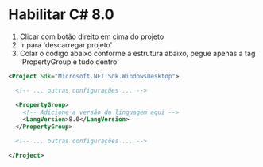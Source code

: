 # Habilitar C# 8.0

1. Clicar com botão direito em cima do projeto
2. Ir para 'descarregar projeto'
3. Colar o código abaixo conforme a estrutura abaixo, pegue apenas a tag 'PropertyGroup e tudo dentro'


``` xml
<Project Sdk="Microsoft.NET.Sdk.WindowsDesktop">

  <!-- ... outras configurações ... -->

  <PropertyGroup>
    <!-- Adicione a versão da linguagem aqui -->
    <LangVersion>8.0</LangVersion>
  </PropertyGroup>

  <!-- ... outras configurações ... -->

</Project>
```
